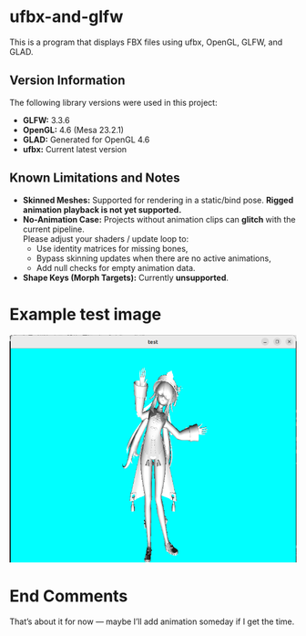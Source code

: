 # ufbx-and-glfw
This is a program that displays FBX files using ufbx, OpenGL, GLFW, and GLAD.
## Version Information

The following library versions were used in this project:

- **GLFW:** 3.3.6  
- **OpenGL:** 4.6 (Mesa 23.2.1)  
- **GLAD:** Generated for OpenGL 4.6  
- **ufbx:** Current latest version

## Known Limitations and Notes

- **Skinned Meshes:** Supported for rendering in a static/bind pose. **Rigged animation playback is not yet supported.**
- **No-Animation Case:** Projects without animation clips can **glitch** with the current pipeline.  
  Please adjust your shaders / update loop to:
  - Use identity matrices for missing bones,
  - Bypass skinning updates when there are no active animations,
  - Add null checks for empty animation data.
- **Shape Keys (Morph Targets):** Currently **unsupported**.


# Example test image
![Test Image](image/test_a_fbx_gl.png)

# End Comments
That’s about it for now — maybe I’ll add animation someday if I get the time.
